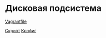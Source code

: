 # Дисковая подсистема
[Vagrantfile](https://github.com/maxonchikbk/otus/blob/main/2.RAID/Vagrantfile)

[Скрипт](https://github.com/maxonchikbk/otus/blob/main/2.RAID/mdadm.sh)
[Конфиг](https://github.com/maxonchikbk/otus/blob/main/2.RAID/mdadm.conf)
